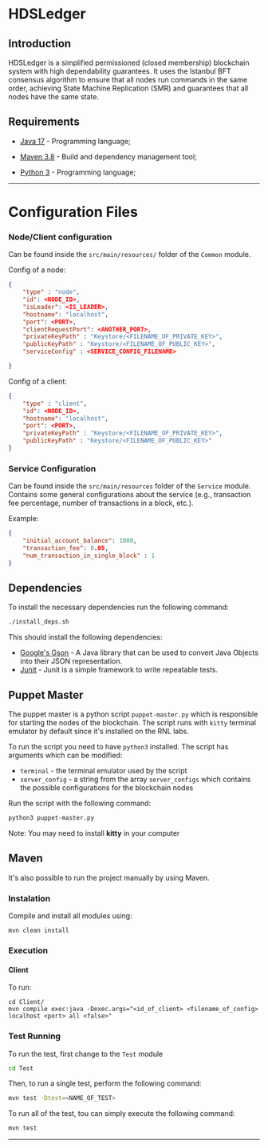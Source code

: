 # HDSLedger

## Introduction

HDSLedger is a simplified permissioned (closed membership) blockchain system with high dependability
guarantees. It uses the Istanbul BFT consensus algorithm to ensure that all nodes run commands
in the same order, achieving State Machine Replication (SMR) and guarantees that all nodes
have the same state.

## Requirements

- [Java 17](https://www.oracle.com/java/technologies/javase-jdk17-downloads.html) - Programming language;

- [Maven 3.8](https://maven.apache.org/) - Build and dependency management tool;

- [Python 3](https://www.python.org/downloads/) - Programming language;

---

# Configuration Files

### Node/Client configuration

Can be found inside the `src/main/resources/` folder of the `Common` module.

Config of a node:
```json
{
    "type" : "node",
    "id": <NODE_ID>,
    "isLeader": <IS_LEADER>,
    "hostname": "localhost",
    "port": <PORT>,
    "clientRequestPort": <ANOTHER_PORT>,
    "privateKeyPath" : "Keystore/<FILENAME_OF_PRIVATE_KEY>",
    "publicKeyPath" : "Keystore/<FILENAME_OF_PUBLIC_KEY>",
    "serviceConfig" : <SERVICE_CONFIG_FILENAME>

}
```

Config of a client:

```json
{
    "type" : "client",
    "id": <NODE_ID>,
    "hostname": "localhost",
    "port": <PORT>,
    "privateKeyPath" : "Keystore/<FILENAME_OF_PRIVATE_KEY>",
    "publicKeyPath" : "Keystore/<FILENAME_OF_PUBLIC_KEY>"
}
```

### Service Configuration

Can be found inside the `src/main/resources` folder of the `Service` module. Contains some general configurations about the service (e.g., transaction fee percentage, number of transactions in a block, etc.).

Example:

```json
{
    "initial_account_balance": 1000,
    "transaction_fee": 0.05,
    "num_transaction_in_single_block" : 1
}
```

## Dependencies

To install the necessary dependencies run the following command:

```bash
./install_deps.sh
```

This should install the following dependencies:

- [Google's Gson](https://github.com/google/gson) - A Java library that can be used to convert Java Objects into their JSON representation.
- [Junit](https://junit.org/junit4/) - Junit is a simple framework to write repeatable tests.

## Puppet Master

The puppet master is a python script `puppet-master.py` which is responsible for starting the nodes
of the blockchain.
The script runs with `kitty` terminal emulator by default since it's installed on the RNL labs.

To run the script you need to have `python3` installed.
The script has arguments which can be modified:

- `terminal` - the terminal emulator used by the script
- `server_config` - a string from the array `server_configs` which contains the possible configurations for the blockchain nodes

Run the script with the following command:

```bash
python3 puppet-master.py
```
Note: You may need to install **kitty** in your computer

## Maven

It's also possible to run the project manually by using Maven.

### Instalation

Compile and install all modules using:

```
mvn clean install
```

### Execution

#### Client

To run:

```
cd Client/
mvn compile exec:java -Dexec.args="<id_of_client> <filename_of_config> localhost <port> all <false>"
```

### Test Running

To run the test, first change to the `Test` module

```bash
cd Test
```

Then, to run a single test, perform the following command:

```bash
mvn test -Dtest=<NAME_OF_TEST>
```

To run all of the test, tou can simply execute the following command:

```bash
mvn test
```

---
